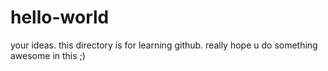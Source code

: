 # hello-world
your ideas.
this directory is for learning github. really hope u do something awesome in this ;)
